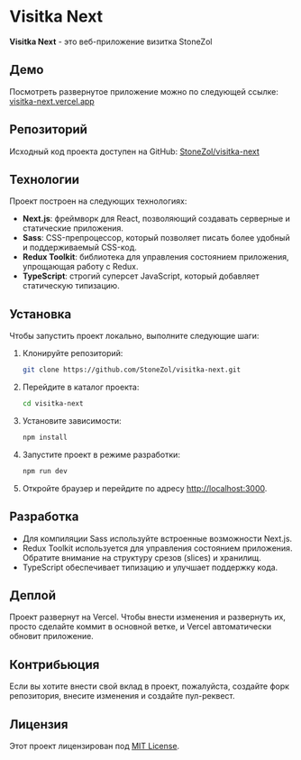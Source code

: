 # Visitka Next

**Visitka Next** - это веб-приложение визитка StoneZol

## Демо

Посмотреть развернутое приложение можно по следующей ссылке: [visitka-next.vercel.app](https://visitka-next.vercel.app/)

## Репозиторий

Исходный код проекта доступен на GitHub: [StoneZol/visitka-next](https://github.com/StoneZol/visitka-next)

## Технологии

Проект построен на следующих технологиях:

- **Next.js**: фреймворк для React, позволяющий создавать серверные и статические приложения.
- **Sass**: CSS-препроцессор, который позволяет писать более удобный и поддерживаемый CSS-код.
- **Redux Toolkit**: библиотека для управления состоянием приложения, упрощающая работу с Redux.
- **TypeScript**: строгий суперсет JavaScript, который добавляет статическую типизацию.

## Установка

Чтобы запустить проект локально, выполните следующие шаги:

1. Клонируйте репозиторий:

   ```bash
   git clone https://github.com/StoneZol/visitka-next.git
   ```

2. Перейдите в каталог проекта:

   ```bash
   cd visitka-next
   ```

3. Установите зависимости:

   ```bash
   npm install
   ```

4. Запустите проект в режиме разработки:

   ```bash
   npm run dev
   ```

5. Откройте браузер и перейдите по адресу [http://localhost:3000](http://localhost:3000).

## Разработка

- Для компиляции Sass используйте встроенные возможности Next.js.
- Redux Toolkit используется для управления состоянием приложения. Обратите внимание на структуру срезов (slices) и хранилищ.
- TypeScript обеспечивает типизацию и улучшает поддержку кода.

## Деплой

Проект развернут на Vercel. Чтобы внести изменения и развернуть их, просто сделайте коммит в основной ветке, и Vercel автоматически обновит приложение.

## Контрибьюция

Если вы хотите внести свой вклад в проект, пожалуйста, создайте форк репозитория, внесите изменения и создайте пул-реквест.

## Лицензия

Этот проект лицензирован под [MIT License](LICENSE).
```
